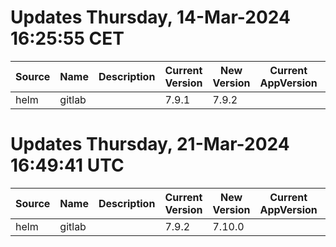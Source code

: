 # Updates Thursday, 14-Mar-2024 16:25:55 CET
| Source | Name   | Description | Current Version | New Version | Current AppVersion | New AppVersion | Reference                 |
| ------ | ------ | ----------- | --------------- | ----------- | ------------------ | -------------- | ------------------------- |
| helm   | gitlab |             | 7.9.1           | 7.9.2       |                    | v16.9.2        | https://charts.gitlab.io/ |

# Updates Thursday, 21-Mar-2024 16:49:41 UTC
| Source | Name   | Description | Current Version | New Version | Current AppVersion | New AppVersion | Reference                 |
| ------ | ------ | ----------- | --------------- | ----------- | ------------------ | -------------- | ------------------------- |
| helm   | gitlab |             | 7.9.2           | 7.10.0      |                    | v16.10.0       | https://charts.gitlab.io/ |

